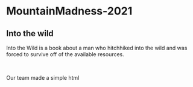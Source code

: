 # MountainMadness-2021
<html>
<head>

</head>
<body onload = "write()">
<div class="container">
<div class="main">
	<h2>Into the wild</h2>
	<p>Into the Wild is a book about a man who hitchhiked into the wild and was forced to survive off of the available resources. </p>
	</br>
	<p>Our team made a simple html 
	

</div>
</div>
</body>
</html>
